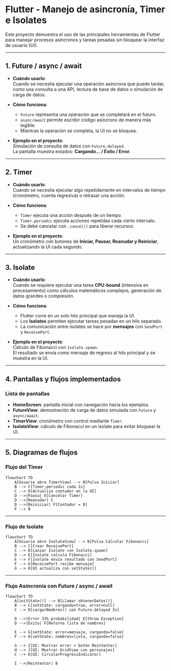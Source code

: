# Flutter - Manejo de asincronía, Timer e Isolates

Este proyecto demuestra el uso de las principales herramientas de Flutter para manejar procesos asíncronos y tareas pesadas sin bloquear la interfaz de usuario (UI).

---

## 1. Future / async / await

- **Cuándo usarlo**:  
  Cuando se necesita ejecutar una operación asíncrona que puede tardar, como una consulta a una API, lectura de base de datos o simulación de carga de datos.

- **Cómo funciona**:  
  - `Future` representa una operación que se completará en el futuro.  
  - `async/await` permite escribir código asíncrono de manera más legible.  
  - Mientras la operación se completa, la UI no se bloquea.  

- **Ejemplo en el proyecto**:  
  Simulación de consulta de datos con `Future.delayed`.  
  La pantalla muestra estados: **Cargando... / Éxito / Error**.

---

## 2. Timer

- **Cuándo usarlo**:  
  Cuando se necesita ejecutar algo repetidamente en intervalos de tiempo (cronómetro, cuenta regresiva) o retrasar una acción.

- **Cómo funciona**:  
  - `Timer` ejecuta una acción después de un tiempo.  
  - `Timer.periodic` ejecuta acciones repetidas cada cierto intervalo.  
  - Se debe cancelar con `.cancel()` para liberar recursos.  

- **Ejemplo en el proyecto**:  
  Un cronómetro con botones de **Iniciar, Pausar, Reanudar y Reiniciar**, actualizando la UI cada segundo.

---

## 3. Isolate

- **Cuándo usarlo**:  
  Cuando se requiere ejecutar una tarea **CPU-bound** (intensiva en procesamiento) como cálculos matemáticos complejos, generación de datos grandes o compresión.

- **Cómo funciona**:  
  - Flutter corre en un solo hilo principal que maneja la UI.  
  - Los **Isolates** permiten ejecutar tareas pesadas en un hilo separado.  
  - La comunicación entre isolates se hace por **mensajes** con `SendPort` y `ReceivePort`.  

- **Ejemplo en el proyecto**:  
  Cálculo de Fibonacci con `Isolate.spawn`.  
  El resultado se envía como mensaje de regreso al hilo principal y se muestra en la UI.

---

## 4. Pantallas y flujos implementados

### Lista de pantallas
- **HomeScreen**: pantalla inicial con navegación hacia los ejemplos.
- **FutureView**: demostración de carga de datos simulada con `Future` y `async/await`.
- **TimerView**: cronómetro con control mediante `Timer`.
- **IsolateView**: cálculo de Fibonacci en un isolate para evitar bloquear la UI.

---

## 5. Diagramas de flujos

### Flujo del Timer
```mermaid
flowchart TD
    A[Usuario abre TimerView] --> B[Pulsa Iniciar]
    B --> C[Timer.periodic cada 1s]
    C --> D[Actualiza contador en la UI]
    D -->|Pausa| E[Cancelar Timer]
    D -->|Reanudar| C
    D -->|Reiniciar| F[Contador = 0]
    F --> B
```

---
### Flujo de Isolate

```mermaid
flowchart TD
    A[Usuario abre IsolateView] --> B[Pulsa Calcular Fibonacci]
    B --> C[Crear ReceivePort]
    C --> D[Lanzar Isolate con Isolate.spawn]
    D --> E[Isolate calcula Fibonacci]
    E --> F[Isolate envía resultado con SendPort]
    F --> G[ReceivePort recibe mensaje]
    G --> H[UI actualiza con setState()]
```

---
### Flujo Asincronía con Future / async / await

```mermaid
flowchart TD
    A[initState()] --> B[Llamar obtenerDatos()]
    B --> C[setState: cargando=true, error=null]
    C --> D[cargarNombres() con Future.delayed 3s]

    D -->|Error 33% probabilidad| E[throw Exception]
    D -->|Éxito| F[Retorna lista de nombres]

    E --> G[setState: error=mensaje, cargando=false]
    F --> H[setState: nombres=lista, cargando=false]

    G --> I[UI: Mostrar error + botón Reintentar]
    H --> J[UI: Mostrar GridView con personajes]
    C --> K[UI: CircularProgressIndicator]

    I -->|Reintentar| B
```